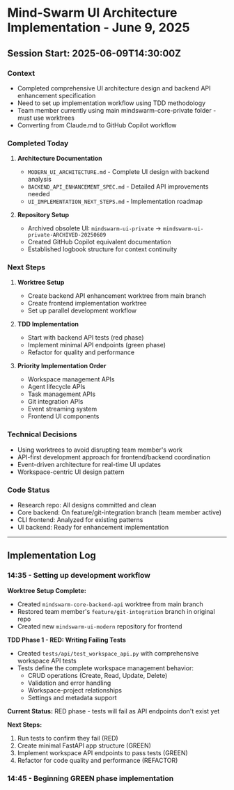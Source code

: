 # Mind-Swarm UI Architecture Implementation - June 9, 2025

## Session Start: 2025-06-09T14:30:00Z

### Context
- Completed comprehensive UI architecture design and backend API enhancement specification
- Need to set up implementation workflow using TDD methodology
- Team member currently using main mindswarm-core-private folder - must use worktrees
- Converting from Claude.md to GitHub Copilot workflow

### Completed Today
1. **Architecture Documentation**
   - `MODERN_UI_ARCHITECTURE.md` - Complete UI design with backend analysis
   - `BACKEND_API_ENHANCEMENT_SPEC.md` - Detailed API improvements needed
   - `UI_IMPLEMENTATION_NEXT_STEPS.md` - Implementation roadmap

2. **Repository Setup**
   - Archived obsolete UI: `mindswarm-ui-private` → `mindswarm-ui-private-ARCHIVED-20250609`
   - Created GitHub Copilot equivalent documentation
   - Established logbook structure for context continuity

### Next Steps
1. **Worktree Setup**
   - Create backend API enhancement worktree from main branch
   - Create frontend implementation worktree 
   - Set up parallel development workflow

2. **TDD Implementation**
   - Start with backend API tests (red phase)
   - Implement minimal API endpoints (green phase)
   - Refactor for quality and performance

3. **Priority Implementation Order**
   - Workspace management APIs
   - Agent lifecycle APIs  
   - Task management APIs
   - Git integration APIs
   - Event streaming system
   - Frontend UI components

### Technical Decisions
- Using worktrees to avoid disrupting team member's work
- API-first development approach for frontend/backend coordination
- Event-driven architecture for real-time UI updates
- Workspace-centric UI design pattern

### Code Status
- Research repo: All designs committed and clean
- Core backend: On feature/git-integration branch (team member active)
- CLI frontend: Analyzed for existing patterns
- UI backend: Ready for enhancement implementation

---

## Implementation Log

### 14:35 - Setting up development workflow

**Worktree Setup Complete:**
- Created `mindswarm-core-backend-api` worktree from main branch
- Restored team member's `feature/git-integration` branch in original repo
- Created new `mindswarm-ui-modern` repository for frontend

**TDD Phase 1 - RED: Writing Failing Tests**
- Created `tests/api/test_workspace_api.py` with comprehensive workspace API tests
- Tests define the complete workspace management behavior:
  - CRUD operations (Create, Read, Update, Delete)
  - Validation and error handling
  - Workspace-project relationships
  - Settings and metadata support
  
**Current Status:** RED phase - tests will fail as API endpoints don't exist yet

**Next Steps:**
1. Run tests to confirm they fail (RED)
2. Create minimal FastAPI app structure (GREEN)
3. Implement workspace API endpoints to pass tests (GREEN)
4. Refactor for code quality and performance (REFACTOR)

### 14:45 - Beginning GREEN phase implementation
